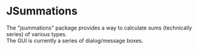 # JSummations
The "jsummations" package provides a way to calculate sums (technically series) of various types.  
The GUI is currently a series of dialog/message boxes.
